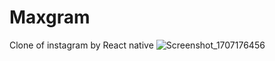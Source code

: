# Maxgram
Clone of instagram by React native
![Screenshot_1707176456](https://github.com/kapilparsodkar/Maxgram/assets/95988187/e61c7bbd-7a84-4290-99f8-d8a8e3671f61)
